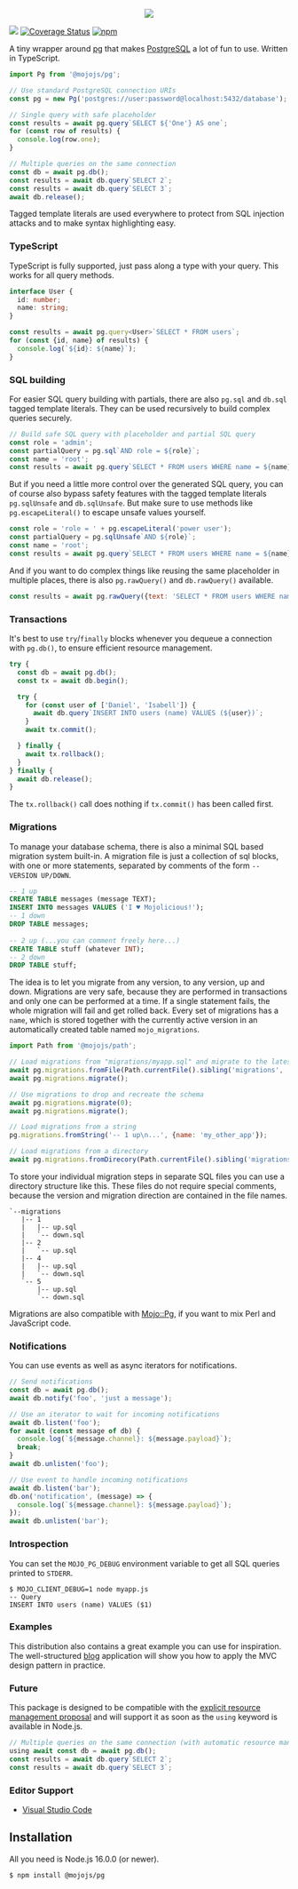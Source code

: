 <p align="center">
  <a href="https://mojojs.org">
    <img src="https://github.com/mojolicious/mojo.js/blob/main/docs/images/logo.png?raw=true" style="margin: 0 auto;">
  </a>
</p>

[![](https://github.com/mojolicious/pg.js/workflows/test/badge.svg)](https://github.com/mojolicious/pg.js/actions)
[![Coverage Status](https://coveralls.io/repos/github/mojolicious/pg.js/badge.svg?branch=main)](https://coveralls.io/github/mojolicious/pg.js?branch=main)
[![npm](https://img.shields.io/npm/v/@mojojs/pg.svg)](https://www.npmjs.com/package/@mojojs/pg)

A tiny wrapper around [pg](https://www.npmjs.com/package/pg) that makes [PostgreSQL](http://www.postgresql.org/) a lot
of fun to use. Written in TypeScript.

```js
import Pg from '@mojojs/pg';

// Use standard PostgreSQL connection URIs
const pg = new Pg('postgres://user:password@localhost:5432/database');

// Single query with safe placeholder
const results = await pg.query`SELECT ${'One'} AS one`;
for (const row of results) {
  console.log(row.one);
}

// Multiple queries on the same connection
const db = await pg.db();
const results = await db.query`SELECT 2`;
const results = await db.query`SELECT 3`;
await db.release();
```

Tagged template literals are used everywhere to protect from SQL injection attacks and to make syntax highlighting
easy.

### TypeScript

TypeScript is fully supported, just pass along a type with your query. This works for all query methods.

```ts
interface User {
  id: number;
  name: string;
}

const results = await pg.query<User>`SELECT * FROM users`;
for (const {id, name} of results) {
  console.log(`${id}: ${name}`);
}
```

### SQL building

For easier SQL query building with partials, there are also `pg.sql` and `db.sql` tagged template literals. They can be
used recursively to build complex queries securely.

```js
// Build safe SQL query with placeholder and partial SQL query
const role = 'admin';
const partialQuery = pg.sql`AND role = ${role}`;
const name = 'root';
const results = await pg.query`SELECT * FROM users WHERE name = ${name} ${partialQuery}`;
```

But if you need a little more control over the generated SQL query, you can of course also bypass safety features with
the tagged template literals `pg.sqlUnsafe` and `db.sqlUnsafe`. But make sure to use methods like `pg.escapeLiteral()`
to escape unsafe values yourself.

```js
const role = 'role = ' + pg.escapeLiteral('power user');
const partialQuery = pg.sqlUnsafe`AND ${role}`;
const name = 'root';
const results = await pg.query`SELECT * FROM users WHERE name = ${name} ${partialQuery}`;
```

And if you want to do complex things like reusing the same placeholder in multiple places, there is also
`pg.rawQuery()` and `db.rawQuery()` available.

```js
const results = await pg.rawQuery({text: 'SELECT * FROM users WHERE name = $1 AND login = $1', values: ['Sara']});
```

### Transactions

It's best to use `try`/`finally` blocks whenever you dequeue a connection with `pg.db()`, to ensure efficient resource
management.

```js
try {
  const db = await pg.db();
  const tx = await db.begin();

  try {
    for (const user of ['Daniel', 'Isabell']) {
      await db.query`INSERT INTO users (name) VALUES (${user})`;
    }
    await tx.commit();

  } finally {
    await tx.rollback();
  }
} finally {
  await db.release();
}
```

The `tx.rollback()` call does nothing if `tx.commit()` has been called first.

### Migrations

To manage your database schema, there is also a minimal SQL based migration system built-in. A migration file is just a
collection of sql blocks, with one or more statements, separated by comments of the form `-- VERSION UP/DOWN`.

```sql
-- 1 up
CREATE TABLE messages (message TEXT);
INSERT INTO messages VALUES ('I ♥ Mojolicious!');
-- 1 down
DROP TABLE messages;
 
-- 2 up (...you can comment freely here...)
CREATE TABLE stuff (whatever INT);
-- 2 down
DROP TABLE stuff;
```

The idea is to let you migrate from any version, to any version, up and down. Migrations are very safe, because they
are performed in transactions and only one can be performed at a time. If a single statement fails, the whole migration
will fail and get rolled back. Every set of migrations has a `name`, which is stored together with the currently active
version in an automatically created table named `mojo_migrations`.

```js
import Path from '@mojojs/path';

// Load migrations from "migrations/myapp.sql" and migrate to the latest version
await pg.migrations.fromFile(Path.currentFile().sibling('migrations', 'myapp.sql'), {name: 'myapp'});
await pg.migrations.migrate();

// Use migrations to drop and recreate the schema
await pg.migrations.migrate(0);
await pg.migrations.migrate();

// Load migrations from a string
pg.migrations.fromString('-- 1 up\n...', {name: 'my_other_app'});

// Load migrations from a directory
await pg.migrations.fromDirecory(Path.currentFile().sibling('migrations'), {name: 'yet_another_app'});
```

To store your individual migration steps in separate SQL files you can use a directory structure like this. These files
do not require special comments, because the version and migration direction are contained in the file names.

```
`--migrations
   |-- 1
   |   |-- up.sql
   |   `-- down.sql
   |-- 2
   |   `-- up.sql
   |-- 4
   |   |-- up.sql
   |   `-- down.sql
   `-- 5
       |-- up.sql
       `-- down.sql
```

Migrations are also compatible with [Mojo::Pg](https://metacpan.org/pod/Mojo::Pg), if you want to mix Perl and
JavaScript code.

### Notifications

You can use events as well as async iterators for notifications.

```js
// Send notifications
const db = await pg.db();
await db.notify('foo', 'just a message');

// Use an iterator to wait for incoming notifications
await db.listen('foo');
for await (const message of db) {
  console.log(`${message.channel}: ${message.payload}`);
  break;
}
await db.unlisten('foo');

// Use event to handle incoming notifications
await db.listen('bar');
db.on('notification', (message) => {
  console.log(`${message.channel}: ${message.payload}`);
});
await db.unlisten('bar');
```

### Introspection

You can set the `MOJO_PG_DEBUG` environment variable to get all SQL queries printed to `STDERR`.

```
$ MOJO_CLIENT_DEBUG=1 node myapp.js
-- Query
INSERT INTO users (name) VALUES ($1)
```

### Examples

This distribution also contains a great example you can use for inspiration. The well-structured
[blog](https://github.com/mojolicious/pg.js/tree/main/examples/blog) application will show you how to apply the MVC
design pattern in practice.

### Future

This package is designed to be compatible with the
[explicit resource management proposal](https://github.com/tc39/proposal-explicit-resource-management) and will support
it as soon as the `using` keyword is available in Node.js.

```js
// Multiple queries on the same connection (with automatic resource management)
using await const db = await pg.db();
const results = await db.query`SELECT 2`;
const results = await db.query`SELECT 3`;
```

### Editor Support

* [Visual Studio Code](https://marketplace.visualstudio.com/items?itemName=kraih.javascript-tmpl-support)

## Installation

All you need is Node.js 16.0.0 (or newer).

```
$ npm install @mojojs/pg
```
